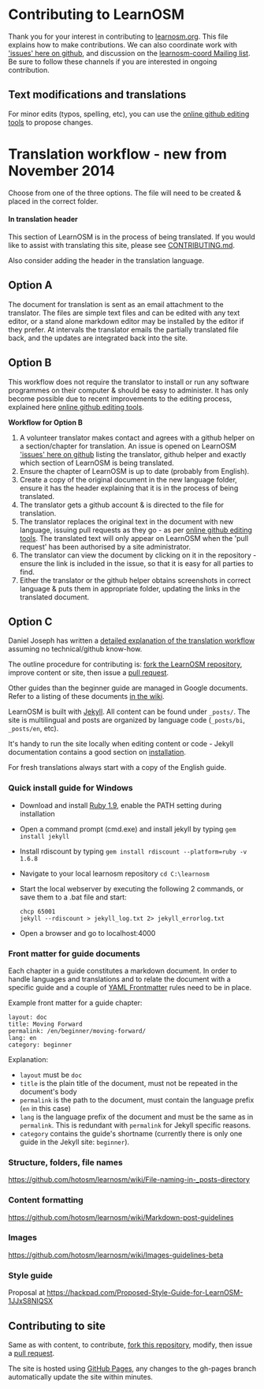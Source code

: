 # Contributing to LearnOSM

Thank you for your interest in contributing to [learnosm.org](http://learnosm.org). This file explains how to make
contributions. We can also coordinate work with ['issues' here on github](https://github.com/hotosm/learnosm/issues?state=open), and discussion on the [learnosm-coord Mailing list](https://lists.openstreetmap.org/listinfo/learnosm-coord). Be sure to follow these channels if you are interested in ongoing contribution. 

## Text modifications and translations

For minor edits (typos, spelling, etc), you can use the [online github editing tools](https://help.github.com/articles/editing-files-in-another-user-s-repository/) to propose changes.

# Translation workflow - new from November 2014  
Choose from one of the three options. The file will need to be created & placed in the correct folder.   

#### In translation header

This section of LearnOSM is in the process of being translated. If you would like to assist with translating this site, please see [CONTRIBUTING.md](https://github.com/hotosm/learnosm/blob/gh-pages/CONTRIBUTING.md).

Also consider adding the header in the translation language.


## Option A  
The document for translation is sent as an email attachment to the translator. The files are simple text files and can be edited with any text editor, or a stand alone markdown editor may be installed by the editor if they prefer. At intervals the translator emails the partially translated file back, and the updates are integrated back into the site.   

## Option B
This workflow does not require the translator to install or run any software programmes on their computer & should be easy to administer. It has only become possible due to recent improvements to the editing process, explained here [online github editing tools](https://help.github.com/articles/editing-files-in-another-user-s-repository/).  

**Workflow for Option B**  
1.  A volunteer translator makes contact and agrees with a github helper on a section/chapter for translation. An issue is opened on LearnOSM ['issues' here on github](https://github.com/hotosm/learnosm/issues?state=open) listing the translator, github helper and exactly which section of LearnOSM is being translated.  
2.  Ensure the chapter of LearnOSM is up to date (probably from English).  
3.  Create a copy of the original document in the new language folder, ensure it has the header explaining that it is in the process of being translated.  
4.  The translator gets a github account & is directed to the file for translation.  
5.  The translator replaces the original text in the document with new language, issuing pull requests as they go - as per [online github editing tools](https://help.github.com/articles/editing-files-in-another-user-s-repository/). The translated text will only appear on LearnOSM when the 'pull request' has been authorised by a site administrator.  
6.  The translator can view the document by clicking on it in the repository - ensure the link is included in the issue, so that it is easy for all parties to find.    
7.  Either the translator or the github helper obtains screenshots in correct language & puts them in appropriate folder, updating the links in the translated document.  


## Option C  
Daniel Joseph has written a [detailed explanation of the translation workflow](https://github.com/AmericanRedCross/Guides/blob/master/TranslationWorkflow_LearnOSM/translatorWorkflow.md) assuming no technical/github know-how.

The outline procedure for contributing is: [fork the LearnOSM repository](https://help.github.com/articles/fork-a-repo), improve content or site, then issue a [pull request](https://help.github.com/articles/using-pull-requests).

Other guides than the beginner guide are managed in Google documents. Refer to a listing of these documents [in the wiki](https://github.com/hotosm/learnosm/wiki/_pages).

LearnOSM is built with [Jekyll](http://jekyllrb.com/). All content can be found under `_posts/`. The site is multilingual and posts are organized by language code (`_posts/bi`, `_posts/en`, etc).

It's handy to run the site locally when editing content or code - Jekyll documentation contains a good section on [installation](http://jekyllrb.com/docs/installation/).

For fresh translations always start with a copy of the English guide.

### Quick install guide for Windows

- Download and install [Ruby 1.9](http://rubyinstaller.org/downloads/), enable the PATH setting during installation
- Open a command prompt (cmd.exe) and install jekyll by typing `gem install jekyll`
- Install rdiscount by typing `gem install rdiscount --platform=ruby -v 1.6.8`
- Navigate to your local learnosm repository `cd C:\learnosm`
- Start the local webserver by executing the following 2 commands, or save them to a .bat file and start:

	```
    chcp 65001
    jekyll --rdiscount > jekyll_log.txt 2> jekyll_errorlog.txt
    ```

- Open a browser and go to localhost:4000

### Front matter for guide documents

Each chapter in a guide constitutes a markdown document. In order to handle languages and translations and to relate the document with a specific guide and a couple of [YAML Frontmatter](https://github.com/mojombo/jekyll/wiki/YAML-Front-Matter) rules need to be in place.

Example front matter for a guide chapter:

    layout: doc
    title: Moving Forward
    permalink: /en/beginner/moving-forward/
    lang: en
    category: beginner

Explanation:

- `layout` must be `doc`
- `title` is the plain title of the document, must not be repeated in the document's body
- `permalink` is the path to the document, must contain the language prefix (`en` in this case)
- `lang` is the language prefix of the document and must be the same as in `permalink`. This is redundant with `permalink` for Jekyll specific reasons.
- `category` contains the guide's shortname (currently there is only one guide in the Jekyll site: `beginner`).

### Structure, folders, file names
https://github.com/hotosm/learnosm/wiki/File-naming-in-_posts-directory

### Content formatting
https://github.com/hotosm/learnosm/wiki/Markdown-post-guidelines

### Images
https://github.com/hotosm/learnosm/wiki/Images-guidelines-beta

### Style guide
Proposal at https://hackpad.com/Proposed-Style-Guide-for-LearnOSM-1JJxS8NIQSX


## Contributing to site

Same as with content, to contribute, [fork this repository](https://help.github.com/articles/fork-a-repo), modify, then issue a [pull request](https://help.github.com/articles/using-pull-requests).

The site is hosted using [GitHub Pages](http://pages.github.com/), any changes to the gh-pages branch automatically update the site within minutes.
